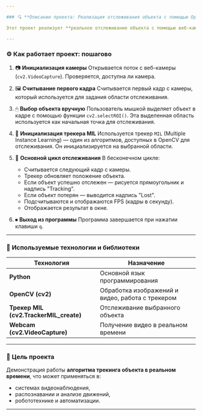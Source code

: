 ```yaml
---

### 🔍 **Описание проекта: Реализация отслеживания объекта с помощью OpenCV**

Этот проект реализует **реальное отслеживание объекта с помощью веб-камеры** на языке Python с использованием библиотеки **OpenCV**. Пользователь вручную выбирает объект в первом кадре, и система отслеживает этот объект в реальном времени по видео с камеры.

---
```


### ⚙️ **Как работает проект: пошагово**

1. 📷 **Инициализация камеры**
   Открывается поток с веб-камеры (`cv2.VideoCapture`). Проверяется, доступна ли камера.

2. 🖼 **Считывание первого кадра**
   Считывается первый кадр с камеры, который используется для задания области отслеживания.

3. 🖱 **Выбор объекта вручную**
   Пользователь мышкой выделяет объект в кадре с помощью функции `cv2.selectROI()`. Эта выделенная область используется как начальная точка для отслеживания.

4. 🧠 **Инициализация трекера MIL**
   Используется трекер `MIL` (Multiple Instance Learning) — один из алгоритмов, доступных в OpenCV для отслеживания. Он инициализируется на выбранной области.

5. 🔄 **Основной цикл отслеживания**
   В бесконечном цикле:

   * Считывается следующий кадр с камеры.
   * Трекер обновляет положение объекта.
   * Если объект успешно отслежен — рисуется прямоугольник и надпись "Tracking".
   * Если объект потерян — выводится надпись "Lost".
   * Подсчитываются и отображаются FPS (кадры в секунду).
   * Отображается результат в окне.

6. ⏹ **Выход из программы**
   Программа завершается при нажатии клавиши `q`.

---

### 🧰 **Используемые технологии и библиотеки**

| Технология                              | Назначение                                       |
| --------------------------------------- | ------------------------------------------------ |
| **Python**                              | Основной язык программирования                   |
| **OpenCV (cv2)**                        | Обработка изображений и видео, работа с трекером |
| **Трекер MIL (cv2.TrackerMIL\_create)** | Отслеживание выбранного объекта                  |
| **Webcam (cv2.VideoCapture)**           | Получение видео в реальном времени               |

---

### 🎯 **Цель проекта**

Демонстрация работы **алгоритма трекинга объекта в реальном времени**, что может применяться в:

* системах видеонаблюдения,
* распознавании и анализе движений,
* робототехнике и автоматизации.

---

